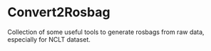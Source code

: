 # Convert2Rosbag
Collection of some useful tools to generate rosbags from raw data, especially for NCLT dataset. 
